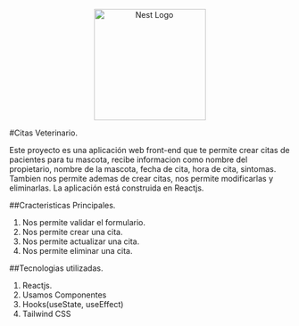 <p align="center">
  <a href="https://reactjs.com/" target="blank"><img src="https://encrypted-tbn0.gstatic.com/images?q=tbn:ANd9GcTAQpRGdeO5T8YvpJqwhRO0lknqoNefOrF1yw&s" width="200" alt="Nest Logo" /></a>
</p>

#Citas Veterinario.

Este proyecto es una aplicación web front-end que te permite crear citas de pacientes para tu mascota, recibe informacion como nombre del propietario, nombre de la mascota, fecha de cita, hora de cita, sintomas. Tambien nos permite ademas de crear citas, nos permite modificarlas y eliminarlas. La aplicación está construida en Reactjs.

##Cracteristicas Principales.

1. Nos permite validar el formulario.
2. Nos permite crear una cita.
3. Nos permite actualizar una cita.
4. Nos permite eliminar una cita.

##Tecnologias utilizadas.

1. Reactjs.
2. Usamos Componentes
3. Hooks(useState, useEffect)
4. Tailwind CSS
